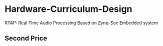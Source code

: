 # Hardware-Curriculum-Design
RTAP: Real Time Audio Processing Based on Zynq-Soc Embedded system

## Second Price